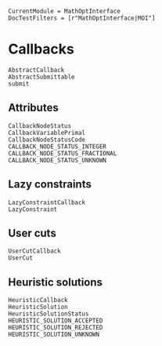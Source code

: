 ```@meta
CurrentModule = MathOptInterface
DocTestFilters = [r"MathOptInterface|MOI"]
```

# Callbacks

```@docs
AbstractCallback
AbstractSubmittable
submit
```

## Attributes

```@docs
CallbackNodeStatus
CallbackVariablePrimal
CallbackNodeStatusCode
CALLBACK_NODE_STATUS_INTEGER
CALLBACK_NODE_STATUS_FRACTIONAL
CALLBACK_NODE_STATUS_UNKNOWN
```

## Lazy constraints

```@docs
LazyConstraintCallback
LazyConstraint
```

## User cuts

```@docs
UserCutCallback
UserCut
```

## Heuristic solutions

```@docs
HeuristicCallback
HeuristicSolution
HeuristicSolutionStatus
HEURISTIC_SOLUTION_ACCEPTED
HEURISTIC_SOLUTION_REJECTED
HEURISTIC_SOLUTION_UNKNOWN
```
